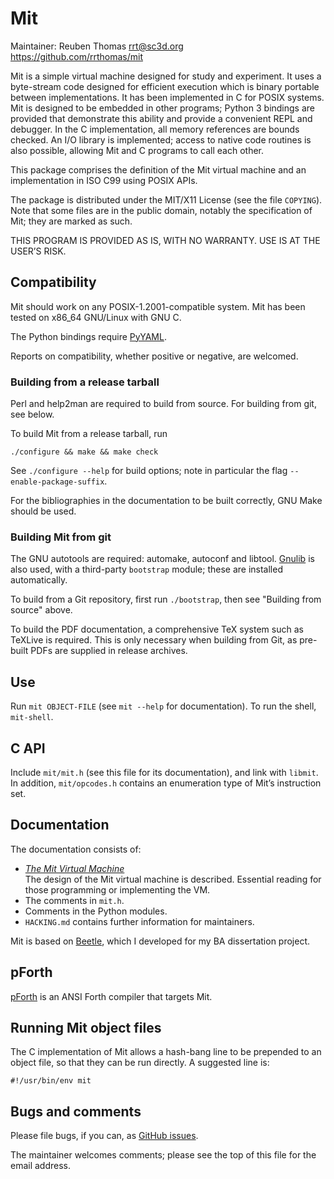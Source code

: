 # Mit

Maintainer: Reuben Thomas <rrt@sc3d.org>  
https://github.com/rrthomas/mit  

Mit is a simple virtual machine designed for study and experiment. It uses
a byte-stream code designed for efficient execution which is binary portable
between implementations. It has been implemented in C for POSIX systems.
Mit is designed to be embedded in other programs; Python 3 bindings are
provided that demonstrate this ability and provide a convenient REPL and
debugger. In the C implementation, all memory references are bounds checked.
An I/O library is implemented; access to native code routines is also
possible, allowing Mit and C programs to call each other.

This package comprises the definition of the Mit virtual machine and an
implementation in ISO C99 using POSIX APIs.

The package is distributed under the MIT/X11 License (see the file
`COPYING`). Note that some files are in the public domain, notably the
specification of Mit; they are marked as such.

THIS PROGRAM IS PROVIDED AS IS, WITH NO WARRANTY. USE IS AT THE USER’S
RISK.


## Compatibility

Mit should work on any POSIX-1.2001-compatible system. Mit has been
tested on x86_64 GNU/Linux with GNU C.

The Python bindings require [PyYAML](https://pyyaml.org/).

Reports on compatibility, whether positive or negative, are welcomed.


### Building from a release tarball

Perl and help2man are required to build from source. For building from git,
see below.

To build Mit from a release tarball, run

`./configure && make && make check`

See `./configure --help` for build options; note in particular the flag
`--enable-package-suffix`.

For the bibliographies in the documentation to be built correctly, GNU Make
should be used.


### Building Mit from git

The GNU autotools are required: automake, autoconf and libtool.
[Gnulib](https://www.gnu.org/software/gnulib/) is also used, with a
third-party `bootstrap` module; these are installed automatically.

To build from a Git repository, first run `./bootstrap`, then see "Building
from source" above.

To build the PDF documentation, a comprehensive TeX system such as TeXLive
is required. This is only necessary when building from Git, as pre-built
PDFs are supplied in release archives. 


## Use

Run `mit OBJECT-FILE` (see `mit --help` for documentation). To run the
shell, `mit-shell`.


## C API

Include `mit/mit.h` (see this file for its documentation), and link with
`libmit`. In addition, `mit/opcodes.h` contains an enumeration type of
Mit’s instruction set.


## Documentation

The documentation consists of:

* _[The Mit Virtual Machine](doc/mit.pdf)_  
The design of the Mit virtual machine is described. Essential reading
for those programming or implementing the VM.
* The comments in `mit.h`.
* Comments in the Python modules.
* `HACKING.md` contains further information for maintainers.

Mit is based on [Beetle](https://github.com/rrthomas/beetle), which I
developed for my BA dissertation project.


## pForth

[pForth](https://github.com/rrthomas/pforth) is an ANSI Forth compiler that
targets Mit.


## Running Mit object files

The C implementation of Mit allows a hash-bang line to be prepended to an
object file, so that they can be run directly. A suggested line is:

```
#!/usr/bin/env mit
```


## Bugs and comments

Please file bugs, if you can, as [GitHub issues](https://github.com/rrthomas/mit/issues).

The maintainer welcomes comments; please see the top of this file for the email address.
